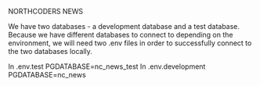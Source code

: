 NORTHCODERS NEWS

We have two databases - a development database and a test database. Because we have different databases to connect to depending on the environment, we will need two .env files in order to successfully connect to the two databases locally.

In .env.test
PGDATABASE=nc_news_test
In .env.development
PGDATABASE=nc_news

